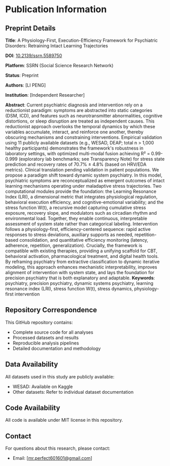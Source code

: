 # Publication Information

## Preprint Details

**Title**: A Physiology-First, Execution-Efficiency Framework for Psychiatric Disorders: Retraining Intact Learning Trajectories

**DOI**: [10.2139/ssrn.5589750](https://doi.org/10.2139/ssrn.5589750)

**Platform**: SSRN (Social Science Research Network)

**Status**: Preprint 

**Authors**: [LI PENG]

**Institution**: [Independent Researcher]

**Abstract**: 
Current psychiatric diagnosis and intervention rely on a reductionist paradigm: symptoms are abstracted into static categories (DSM, ICD), and features such as neurotransmitter abnormalities, cognitive distortions, or sleep disruption are treated as independent causes. This reductionist approach overlooks the temporal dynamics by which these variables accumulate, interact, and reinforce one another, thereby obscuring mechanisms and constraining interventions. Empirical validation using 11 publicly available datasets (e.g., WESAD, DEAP; total n > 1,000 healthy participants) demonstrates the framework's robustness in laboratory settings, with optimized multi-modal fusion achieving R² = 0.99-0.999 (exploratory lab benchmarks; see Transparency Note) for stress state prediction and recovery rates of 70.7% ± 4.8% (based on HRV/EDA metrics). Clinical translation pending validation in patient populations. We propose a paradigm shift toward dynamic system psychiatry. In this model, psychiatric symptoms are reconceptualized as emergent outcomes of intact learning mechanisms operating under maladaptive stress trajectories. Two computational modules provide the foundation: the Learning Resonance Index (LRI), a dimensional metric that integrates physiological regulation, behavioral execution efficiency, and cognitive-emotional variability; and the stress function W(t), a recursive model capturing cumulative stress exposure, recovery slope, and modulators such as circadian rhythm and environmental load. Together, they enable continuous, interpretable assessment of system state rather than categorical labeling. Intervention follows a physiology-first, efficiency-centered sequence: rapid active responses to stress deviations, auxiliary supports as needed, repetition-based consolidation, and quantitative efficiency monitoring (latency, adherence, repetition, generalization). Crucially, the framework is compatible with existing therapies, providing a unifying scaffold for CBT, behavioral activation, pharmacological treatment, and digital health tools. By reframing psychiatry from extractive classification to dynamic iterative modeling, this approach enhances mechanistic interpretability, improves alignment of intervention with system state, and lays the foundation for precision psychiatry that is both explanatory and adaptable.
**Keywords**:  psychiatry, precision psychiatry, dynamic systems psychiatry, learning resonance index (LRI), stress function W(t), stress dynamics, physiology-first intervention

## Repository Correspondence

This GitHub repository contains:
- Complete source code for all analyses
- Processed datasets and results
- Reproducible analysis pipelines
- Detailed documentation and methodology

## Data Availability

All datasets used in this study are publicly available:
- WESAD: Available on Kaggle
- Other datasets: Refer to individual dataset documentation

## Code Availability

All code is available under MIT license in this repository.

## Contact

For questions about this research, please contact:
- Email: [mr.perfect601601@gmail.com]

